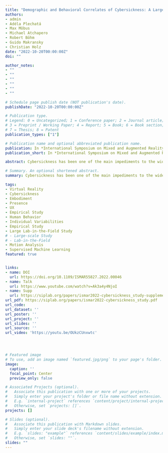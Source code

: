 ```yaml
---
title: "Demographic and Behavioral Correlates of Cybersickness: A Large Lab-in-the-Field Study of 837 Participants"
authors:
- admin
- Adéla Plechatá
- Max Möbus
- Michael Atchapero
- Robert Böhm
- Guido Makransky
- Christian Holz
date: "2022-10-20T00:00:00Z"
doi: ""

author_notes:
- ""
- ""
- ""
- ""
- ""
- ""

# Schedule page publish date (NOT publication's date).
publishDate: "2022-10-20T00:00:00Z"

# Publication type.
# Legend: 0 = Uncategorized; 1 = Conference paper; 2 = Journal article;
# 3 = Preprint / Working Paper; 4 = Report; 5 = Book; 6 = Book section;
# 7 = Thesis; 8 = Patent
publication_types: ["1"]

# Publication name and optional abbreviated publication name.
publication: In *International Symposium on Mixed and Augmented Reality (ISMAR)* 
publication_short: In *International Symposium on Mixed and Augmented Reality (ISMAR)* 

abstract: Cybersickness has been one of the main impediments to the widespread adoption of Virtual Reality for decades. It has been argued that several factors can influence the occurrence of cybersickness, such as technical factors, interaction design, but also users’ demographics and their perceived presence. Yet, previous studies had comparably small sample sizes and demographically homogeneous samples; comparisons across studies (e.g., regarding demographic factors) are challenging due to the large variation in the studied virtual environments. In this paper, we address these limitations and report the results of a lab-in-the-field experiment on cybersickness with a large and heterogeneous sample of N=837 participants who navigated and interacted inside a virtual environment (ages 18–80, M=29.34, SD=9.50, 431 males, 400 females, 6 non-binaries). We found that female participants and participants with lower VR experience were more susceptible to experiencing higher levels of cybersickness. Participants’ cybersickness levels increased with the time spent in VR and with the distance traversed in the virtual world up to a point, above which reported levels declined. We also found a link between higher levels of cybersickness and reduced head motion, as well as between lower levels of cybersickness and more head motion, which led them to explore more of the virtual environment. In contrast to past studies, we did not find any evidence suggesting an effect of age on cybersickness, nor a negative correlation between presence and cybersickness. Based on our results, we derived a model that achieves a mean classification accuracy of 67.1% for two levels of cybersickness using demographic, user experience, and behavioral data in VR.

# Summary. An optional shortened abstract.
summary: Cybersickness has been one of the main impediments to the widespread adoption of Virtual Reality for decades. It has been argued that several factors can influence the occurrence of cybersickness, such as technical factors, interaction design, but also users’ demographics and their perceived presence. Yet, previous studies had comparably small sample sizes and demographically homogeneous samples; comparisons across studies (e.g., regarding demographic factors) are challenging due to the large variation in the studied virtual environments. In this paper, we address these limitations and report the results of a lab-in-the-field experiment on cybersickness with a large and heterogeneous sample of N=837 participants who navigated and interacted inside a virtual environment (ages 18–80, M=29.34, SD=9.50, 431 males, 400 females, 6 non-binaries). 

tags:
- Virtual Reality
- Cybersickness
- Embodiment
- Presence
- UX
- Empirical Study
- Human Behavior
- Individual Variabilities
- Empirical Study
- Large Lab-in-the-Field Study
# - Large-scale Study
# - Lab-in-the-Field
- Motion Analysis
- Supervised Machine Learning
featured: true


links:
- name: DOI
  url: https://doi.org/10.1109/ISMAR55827.2022.00046
- name: Talk
  url: https://www.youtube.com/watch?v=Ak3a4y4NjoI
- name: Supp
  url: https://siplab.org/papers/ismar2022-cybersickness_study-supplementary.pdf
url_pdf: https://siplab.org/papers/ismar2022-cybersickness_study.pdf
url_code: 
url_dataset: ''
url_poster: ''
url_project: ''
url_slides: ''
url_source: ''
url_video: 'https://youtu.be/OUkzCUnxwtc' 




# Featured image
# To use, add an image named `featured.jpg/png` to your page's folder. 
image:
  caption: ''
  focal_point: Center
  preview_only: false

# Associated Projects (optional).
#   Associate this publication with one or more of your projects.
#   Simply enter your project's folder or file name without extension.
#   E.g. `internal-project` references `content/project/internal-project/index.md`.
#   Otherwise, set `projects: []`.
projects: []

# Slides (optional).
#   Associate this publication with Markdown slides.
#   Simply enter your slide deck's filename without extension.
#   E.g. `slides: "example"` references `content/slides/example/index.md`.
#   Otherwise, set `slides: ""`.
slides: ""
---
```

